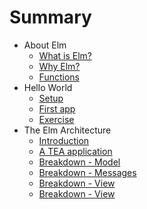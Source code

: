 # Summary

* About Elm
	* [What is Elm?](01-introduction/01-what-is-elm.md)
	* [Why Elm?](01-introduction/02-why-elm.md)
	* [Functions](01-introduction/03-functions.md)
* Hello World
	* [Setup](02-hello-world/01-setup.md)
	* [First app](02-hello-world/02-first-app.md)
	* [Exercise](02-hello-world/03-exercise.md)
* The Elm Architecture
	* [Introduction](03-tea/01-intro.md)
    * [A TEA application](03-tea/02-structure.md)
    * [Breakdown - Model](03-tea/03-breakdown.md)
    * [Breakdown - Messages](03-tea/04-breakdown-messages.md)
    * [Breakdown - View](03-tea/05-breakdown-view.md)
    * [Breakdown - View](03-tea/06-breakdown-update.md)


